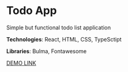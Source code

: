 # Todo App
Simple but functional todo list application

<b>Technologies</b>: React, HTML, CSS, TypeSctipt

<b>Libraries</b>: Bulma, Fontawesome 

[DEMO LINK](https://oleh-holovnykh.github.io/todo-app/)
